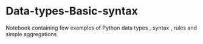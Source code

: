 # Data-types-Basic-syntax
Notebook containing few examples of Python data types , syntax , rules and simple aggregations 
